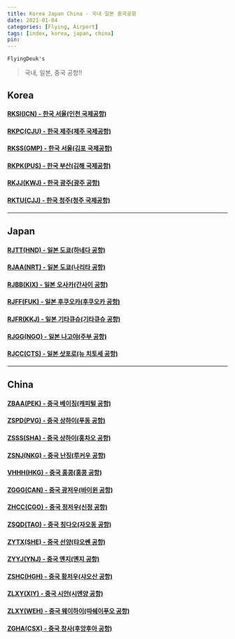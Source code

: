 ```yaml
---
title: Korea Japan China - 국내 일본 중국공항
date: 2021-01-04
categories: [Flying, Airport]
tags: [index, korea, japan, china]
pin:
---
```


`FlyingDeuk's`
>국내, 일본, 중국 공항!! <br>

## Korea

#### [RKSI(ICN) - 한국 서울(인천 국제공항)](/posts/RKSI-ICN/)

#### [RKPC(CJU) - 한국 제주(제주 국제공항)](/posts/RKPC-CJU/)

#### [RKSS(GMP) - 한국 서울(김포 국제공항)](/posts/RKSS-GMP/)

#### [RKPK(PUS) - 한국 부산(김해 국제공항)](/posts/RKPK-PUS/)

#### [RKJJ(KWJ) - 한국 광주(광주 공항)](/posts/RKJJ-KWJ/)

#### [RKTU(CJJ) - 한국 청주(청주 국제공항)](/posts/RKTU-CJJ/)

-------

## Japan

#### [RJTT(HND) - 일본 도쿄(하네다 공항)](/posts/RJTT-HND/)

#### [RJAA(NRT) - 일본 도쿄(나리타 공항)](/posts/RJAA-NRT/)

#### [RJBB(KIX) - 일본 오사카(간사이 공항)](/posts/RJBB-KIX/)

#### [RJFF(FUK) - 일본 후쿠오카(후쿠오카 공항)](/posts/RJFF-FUK/)

#### [RJFR(KKJ) - 일본 기타큐슈(기타큐슈 공항)](/posts/RJFR-KKJ/)

#### [RJGG(NGO) - 일본 나고야(주부 공항)](/posts/RJGG-NGO/)

#### [RJCC(CTS) - 일본 삿포로(뉴 치토세 공항)](/posts/RJCC-CTS/)

--------

## China

#### [ZBAA(PEK) - 중국 베이징(캐피털 공항)](/posts/ZBAA-PEK/)

#### [ZSPD(PVG) - 중국 상하이(푸동 공항)](/posts/ZSPD-PVG/)

#### [ZSSS(SHA) - 중국 상하이(홍차오 공항)](/posts/ZSSS-SHA/)

#### [ZSNJ(NKG) - 중국 난징(루커우 공항)](/posts/ZSNJ-NKG/)

#### [VHHH(HKG) - 중국 홍콩(홍콩 공항)](/posts/VHHH-HKG/)

#### [ZGGG(CAN) - 중국 광저우(바이윈 공항)](/posts/ZGGG-CAN/)

#### [ZHCC(CGO) - 중국 정저우(신정 공항)](/posts/ZHCC-CGO/)

#### [ZSQD(TAO) - 중국 칭다오(자오동 공항)](/posts/ZSQD-TAO/)

#### [ZYTX(SHE) - 중국 선양(탸오쎈 공항)](/posts/ZYTX-SHE/)

#### [ZYYJ(YNJ) - 중국 옌지(옌지 공항)](/posts/ZYYJ-YNJ/)

#### [ZSHC(HGH) - 중국 황저우(샤오산 공항)](/posts/ZSHC-HGH/)

#### [ZLXY(XIY) - 중국 시안(시엔양 공항)](/posts/ZLXY-XIY/)

#### [ZLXY(WEH) - 중국 웨이하이(따쉐이푸오 공항)](/posts/ZSWH-WEH/)

#### [ZGHA(CSX) - 중국 창사(후앙후아 공항)](/posts/ZGHA-CSX/)

